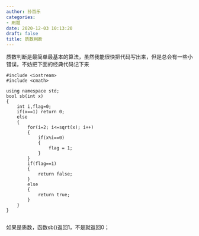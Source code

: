 ```yaml
---
author: 孙百乐
categories:
- 刷题
date: 2020-12-03 10:13:20
draft: false
title: 质数判断
---
```


质数判断是最简单最基本的算法，虽然我能很快把代码写出来，但是总会有一些小错误，不妨把下面的经典代码记下来

```
#include <iostream>
#include <cmath>

using namespace std;
bool sb(int x)
{
    int i,flag=0;
    if(x==1) return 0;
    else
    {
        for(i=2; i<=sqrt(x); i++)
        {
            if(x%i==0)
            {
                flag = 1;
            }
        }
        if(flag==1)
        {
            return false;
        }
        else
        {
            return true;
        }
    }
}


```

如果是质数，函数sb()返回1，不是就返回0；